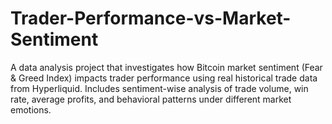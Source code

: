 # Trader-Performance-vs-Market-Sentiment
A data analysis project that investigates how Bitcoin market sentiment (Fear &amp; Greed Index) impacts trader performance using real historical trade data from Hyperliquid. Includes sentiment-wise analysis of trade volume, win rate, average profits, and behavioral patterns under different market emotions.
